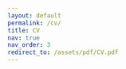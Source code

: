 ```yaml
---
layout: default
permalink: /cv/
title: CV
nav: true
nav_order: 3
redirect_to: /assets/pdf/CV.pdf
---
```

